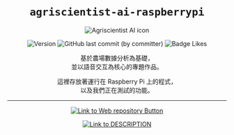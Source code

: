 <div align="center">

# `agriscientist-ai-raspberrypi`

<img src="https://firebasestorage.googleapis.com/v0/b/agriscientist-ai.appspot.com/o/assets%2Fimages%2F%E7%94%B0%E9%87%8E%E6%95%B8%E6%93%9A%E7%A7%91%E5%AD%B8%E5%AE%B6_%E5%B0%81%E9%9D%A2raspberrypi.webp?alt=media&token=c6f8a030-4be0-4f04-b3dd-c63d7966885a" alt="Agriscientist AI icon">

![Version](https://img.shields.io/badge/version-v1.0.1-white?style=for-the-badge&labelColor=21592d&color=183d20)
![GitHub last commit (by committer)](https://img.shields.io/github/last-commit/johnlin10/agriscientist-ai-raspberrypi?style=for-the-badge&labelColor=21592d&color=183d20)
![Badge Likes](https://img.shields.io/github/stars/johnlin10/agriscientist-ai-raspberrypi?style=for-the-badge&labelColor=21592d&color=183d20&logoColor=white&logo=Trustpilot)

[Link to Web repository Button]:https://img.shields.io/badge/前往_Web_儲存庫_>-4ba2e9?style=for-the-badge
[Web repository Link]: https://github.com/johnlin10/agriscientist-ai-web

基於農場數據分析為基礎，  
並以語音交互為核心的專題作品。  

這裡存放著運行在 Raspberry Pi 上的程式，  
以及我們正在測試的功能。

-----

[![Link to Web repository Button]][Web repository Link]

[Link to DESCRIPTION]:https://img.shields.io/badge/查看說明_>-3f3f3f?style=for-the-badge

[DESCRIPTION Link]: /DESCRIPTION.md

[![Link to DESCRIPTION]][DESCRIPTION Link]

</div>
